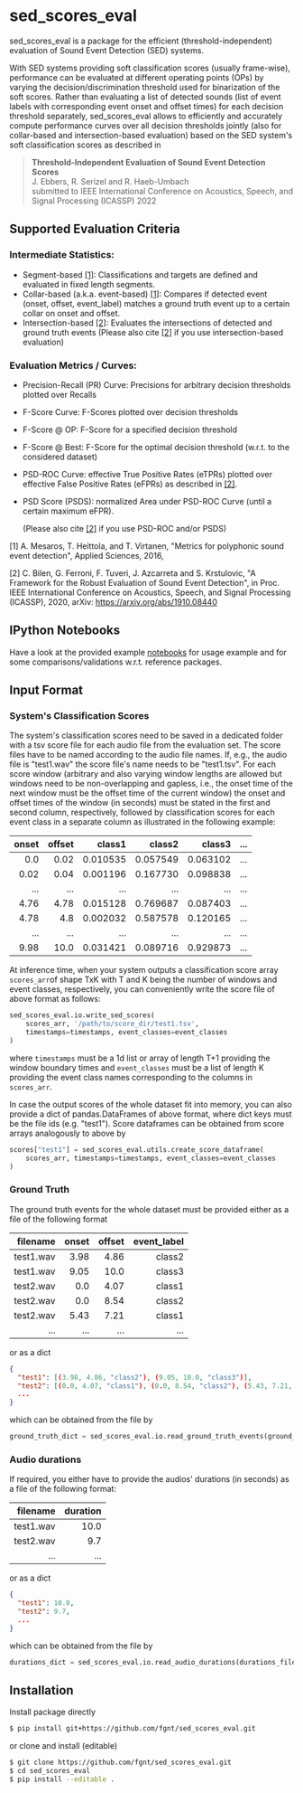# sed_scores_eval
sed_scores_eval is a package for the efficient (threshold-independent)
evaluation of Sound Event Detection (SED) systems.

With SED systems providing soft classification scores (usually frame-wise),
performance can be evaluated at different operating points (OPs) by varying the
decision/discrimination threshold used for binarization of the soft scores.
Rather than evaluating a list of detected sounds (list of event labels with
corresponding event onset and offset times) for each decision threshold
separately, sed_scores_eval allows to efficiently and accurately compute
performance curves over all decision thresholds jointly (also for collar-based
and intersection-based evaluation) based on the SED system's soft
classification scores as described in
> **Threshold-Independent Evaluation of Sound Event Detection Scores**  
J. Ebbers, R. Serizel and R. Haeb-Umbach  
submitted to IEEE International Conference on Acoustics, Speech, and Signal Processing (ICASSP) 2022


## Supported Evaluation Criteria
### Intermediate Statistics:
* Segment-based [[1]](#1): Classifications and targets are defined and evaluated in fixed
  length segments.
* Collar-based (a.k.a. event-based) [[1]](#1): Compares if detected event
  (onset, offset, event_label) matches a ground truth event up to a certain
  collar on onset and offset.
* Intersection-based [[2]](#2): Evaluates the intersections of detected and ground truth
  events (Please also cite [[2]](#2) if you use intersection-based evaluation)
  
### Evaluation Metrics / Curves:
* Precision-Recall (PR) Curve: Precisions for arbitrary decision thresholds
  plotted over Recalls
* F-Score Curve: F-Scores plotted over decision thresholds
* F-Score @ OP: F-Score for a specified decision threshold
* F-Score @ Best: F-Score for the optimal decision threshold (w.r.t. to the
  considered dataset)
* PSD-ROC Curve: effective True Positive Rates (eTPRs) plotted over effective
  False Positive Rates (eFPRs) as described in [[2]](#2).
* PSD Score (PSDS): normalized Area under PSD-ROC Curve (until a certain
  maximum eFPR).
  
  (Please also cite [[2]](#2) if you use PSD-ROC and/or PSDS)


<a id="1">[1]</a> A. Mesaros, T. Heittola, and T. Virtanen,
"Metrics for polyphonic sound event detection", Applied Sciences,
2016,

<a id="2">[2]</a> C. Bilen, G. Ferroni, F. Tuveri, J. Azcarreta and S. Krstulovic,
"A Framework for the Robust Evaluation of Sound Event Detection",
in Proc. IEEE International Conference on Acoustics, Speech, and Signal Processing (ICASSP),
2020,
arXiv: https://arxiv.org/abs/1910.08440
## IPython Notebooks
Have a look at the provided example [notebooks](./notebooks) for usage example
and for some comparisons/validations w.r.t. reference packages.

## Input Format
### System's Classification Scores
The system's classification scores need to be saved in a dedicated folder with
a tsv score file for each audio file from the evaluation set.
The score files have to be named according to the audio file names.
If, e.g., the audio file is "test1.wav" the score file's name needs to be
"test1.tsv".
For each score window (arbitrary and also varying window lengths are allowed
but windows need to be non-overlapping and gapless, i.e., the onset time of the
next window must be the offset time of the current window) the onset and offset
times of the window (in seconds) must be stated in the first and second column,
respectively, followed by classification scores for each event class in a
separate column as illustrated in the following example:

|onset|offset|class1  |class2  |class3  |...     |
|----:|-----:|-------:|-------:|-------:|-------:|
|0.0  |0.02  |0.010535|0.057549|0.063102|...     |
|0.02 |0.04  |0.001196|0.167730|0.098838|...     |
|...  |...   |...     |...     |...     |...     |
|4.76 |4.78  |0.015128|0.769687|0.087403|...     |
|4.78 |4.8   |0.002032|0.587578|0.120165|...     |
|...  |...   |...     |...     |...     |...     |
|9.98 |10.0  |0.031421|0.089716|0.929873|...     |

At inference time, when your system outputs a classification score array
`scores_arr`of shape TxK with T and K being the number of windows and event
classes, respectively, you can conveniently write the score file of above
format as follows:
```python
sed_scores_eval.io.write_sed_scores(
    scores_arr, '/path/to/score_dir/test1.tsv',
    timestamps=timestamps, event_classes=event_classes
)
```
where `timestamps` must be a 1d list or array of length T+1 providing the
window boundary times and `event_classes` must be a list of length K providing
the event class names corresponding to the columns in `scores_arr`.

In case the output scores of the whole dataset fit into memory, you can also
provide a dict of pandas.DataFrames of above format, where dict keys must be
the file ids (e.g. "test1").
Score dataframes can be obtained from score arrays analogously to above by
```python
scores["test1"] = sed_scores_eval.utils.create_score_dataframe(
    scores_arr, timestamps=timestamps, event_classes=event_classes
)
```

### Ground Truth
The ground truth events for the whole dataset must be provided either as a
file of the following format

|filename   |onset|offset|event\_label|
|----------:|----:|-----:|-----:|
|test1.wav |3.98 |4.86  |class2|
|test1.wav |9.05 |10.0  |class3|
|test2.wav |0.0  |4.07  |class1|
|test2.wav |0.0  |8.54  |class2|
|test2.wav |5.43 |7.21  |class1|
|...        |...  |...   |...   |

or as a dict
```json
{
  "test1": [(3.98, 4.86, "class2"), (9.05, 10.0, "class3")],
  "test2": [(0.0, 4.07, "class1"), (0.0, 8.54, "class2"), (5.43, 7.21, "class1")],
  ...
}
```
which can be obtained from the file by
```python
ground_truth_dict = sed_scores_eval.io.read_ground_truth_events(ground_truth_file)
```

### Audio durations
If required, you either have to provide the audios' durations (in seconds) as a
file of the following format:

|filename |duration|
|--------:|---:|
|test1.wav|10.0|
|test2.wav|9.7 |
|...      |... |

or as a dict
```json
{
  "test1": 10.0,
  "test2": 9.7,
  ...
}
```
which can be obtained from the file by
```python
durations_dict = sed_scores_eval.io.read_audio_durations(durations_file)
```

## Installation
Install package directly
```bash
$ pip install git+https://github.com/fgnt/sed_scores_eval.git
```
or clone and install (editable)
```bash
$ git clone https://github.com/fgnt/sed_scores_eval.git
$ cd sed_scores_eval
$ pip install --editable .
```
